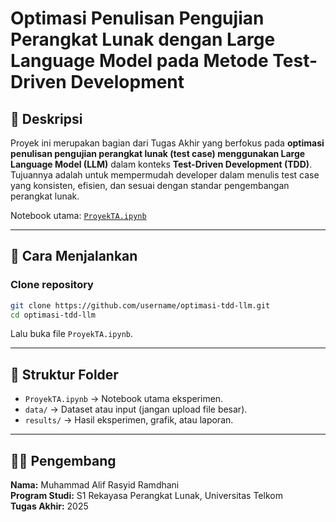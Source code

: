 # Optimasi Penulisan Pengujian Perangkat Lunak dengan Large Language Model pada Metode Test-Driven Development

## 📌 Deskripsi
Proyek ini merupakan bagian dari Tugas Akhir yang berfokus pada **optimasi penulisan pengujian perangkat lunak (test case) menggunakan Large Language Model (LLM)** dalam konteks **Test-Driven Development (TDD)**.  
Tujuannya adalah untuk mempermudah developer dalam menulis test case yang konsisten, efisien, dan sesuai dengan standar pengembangan perangkat lunak.

Notebook utama: [`ProyekTA.ipynb`](./ProyekTA.ipynb)

---

## 🚀 Cara Menjalankan

### Clone repository
```bash
git clone https://github.com/username/optimasi-tdd-llm.git
cd optimasi-tdd-llm
```
Lalu buka file `ProyekTA.ipynb`.

---

## 📂 Struktur Folder
- `ProyekTA.ipynb` → Notebook utama eksperimen.
- `data/` → Dataset atau input (jangan upload file besar).
- `results/` → Hasil eksperimen, grafik, atau laporan.

---

## 👨‍🎓 Pengembang
**Nama:** Muhammad Alif Rasyid Ramdhani  
**Program Studi:** S1 Rekayasa Perangkat Lunak, Universitas Telkom  
**Tugas Akhir:** 2025
